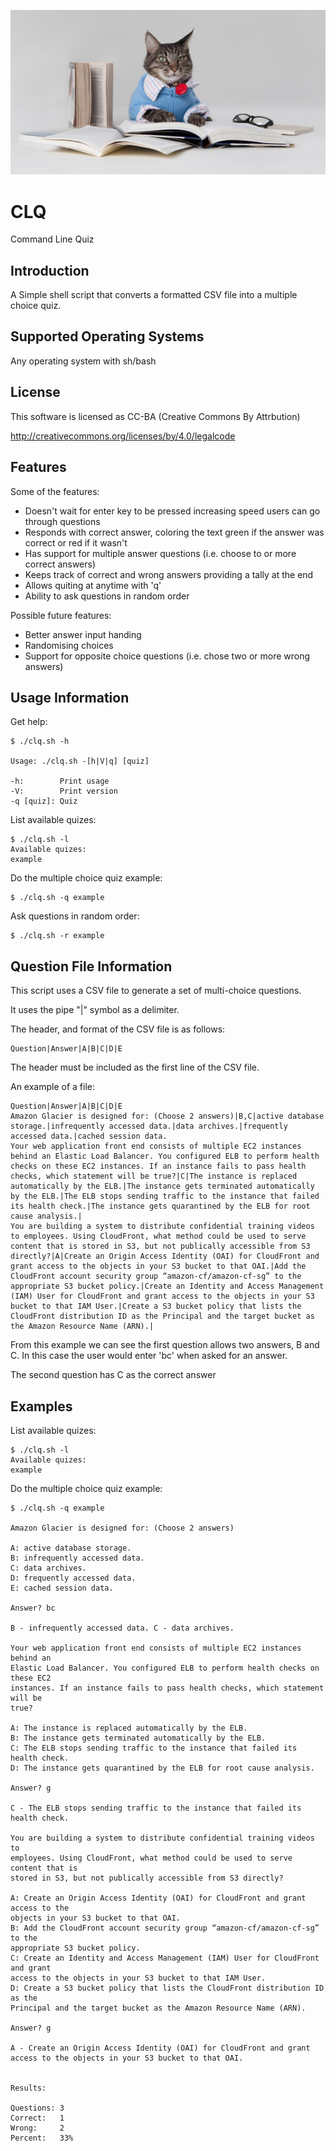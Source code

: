 ![alt tag](https://raw.githubusercontent.com/lateralblast/clq/master/clq.jpg)

CLQ
===

Command Line Quiz

Introduction
------------

A Simple shell script that converts a formatted CSV file into a multiple choice quiz.

Supported Operating Systems
---------------------------

Any operating system with sh/bash

License
-------

This software is licensed as CC-BA (Creative Commons By Attrbution)

http://creativecommons.org/licenses/by/4.0/legalcode

Features
--------

Some of the features:

- Doesn't wait for enter key to be pressed increasing speed users can go through questions
- Responds with correct answer, coloring the text green if the answer was correct or red if it wasn't
- Has support for multiple answer questions (i.e. choose to or more correct answers)
- Keeps track of correct and wrong answers providing a tally at the end
- Allows quiting at anytime with 'q'
- Ability to ask questions in random order

Possible future features:

- Better answer input handing
- Randomising choices
- Support for opposite choice questions (i.e. chose two or more wrong answers)

Usage Information
-----------------

Get help:

```
$ ./clq.sh -h

Usage: ./clq.sh -[h|V|q] [quiz]

-h:        Print usage
-V:        Print version
-q [quiz]: Quiz
```

List available quizes:

```
$ ./clq.sh -l
Available quizes:
example
```

Do the multiple choice quiz example:

```
$ ./clq.sh -q example
```

Ask questions in random order:

```
$ ./clq.sh -r example
```

Question File Information
-------------------------

This script uses a CSV file to generate a set of multi-choice questions.

It uses the pipe "|" symbol as a delimiter.

The header, and format of the CSV file is as follows:

```
Question|Answer|A|B|C|D|E
```

The header must be included as the first line of the CSV file.

An example of a file:

```
Question|Answer|A|B|C|D|E
Amazon Glacier is designed for: (Choose 2 answers)|B,C|active database storage.|infrequently accessed data.|data archives.|frequently accessed data.|cached session data.
Your web application front end consists of multiple EC2 instances behind an Elastic Load Balancer. You configured ELB to perform health checks on these EC2 instances. If an instance fails to pass health checks, which statement will be true?|C|The instance is replaced automatically by the ELB.|The instance gets terminated automatically by the ELB.|The ELB stops sending traffic to the instance that failed its health check.|The instance gets quarantined by the ELB for root cause analysis.|
You are building a system to distribute confidential training videos to employees. Using CloudFront, what method could be used to serve content that is stored in S3, but not publically accessible from S3 directly?|A|Create an Origin Access Identity (OAI) for CloudFront and grant access to the objects in your S3 bucket to that OAI.|Add the CloudFront account security group “amazon-cf/amazon-cf-sg” to the appropriate S3 bucket policy.|Create an Identity and Access Management (IAM) User for CloudFront and grant access to the objects in your S3 bucket to that IAM User.|Create a S3 bucket policy that lists the CloudFront distribution ID as the Principal and the target bucket as the Amazon Resource Name (ARN).|
```

From this example we can see the first question allows two answers, B and C.
In this case the user would enter 'bc' when asked for an answer.

The second question has C as the correct answer

Examples
--------

List available quizes:

```
$ ./clq.sh -l
Available quizes:
example
```

Do the multiple choice quiz example:

```
$ ./clq.sh -q example

Amazon Glacier is designed for: (Choose 2 answers)

A: active database storage.
B: infrequently accessed data.
C: data archives.
D: frequently accessed data.
E: cached session data.

Answer? bc

B - infrequently accessed data. C - data archives.

Your web application front end consists of multiple EC2 instances behind an
Elastic Load Balancer. You configured ELB to perform health checks on these EC2
instances. If an instance fails to pass health checks, which statement will be
true?

A: The instance is replaced automatically by the ELB.
B: The instance gets terminated automatically by the ELB.
C: The ELB stops sending traffic to the instance that failed its health check.
D: The instance gets quarantined by the ELB for root cause analysis.

Answer? g

C - The ELB stops sending traffic to the instance that failed its health check.

You are building a system to distribute confidential training videos to
employees. Using CloudFront, what method could be used to serve content that is
stored in S3, but not publically accessible from S3 directly?

A: Create an Origin Access Identity (OAI) for CloudFront and grant access to the
objects in your S3 bucket to that OAI.
B: Add the CloudFront account security group “amazon-cf/amazon-cf-sg” to the
appropriate S3 bucket policy.
C: Create an Identity and Access Management (IAM) User for CloudFront and grant
access to the objects in your S3 bucket to that IAM User.
D: Create a S3 bucket policy that lists the CloudFront distribution ID as the
Principal and the target bucket as the Amazon Resource Name (ARN).

Answer? g

A - Create an Origin Access Identity (OAI) for CloudFront and grant access to the objects in your S3 bucket to that OAI.


Results:

Questions: 3
Correct:   1
Wrong:     2
Percent:   33%
```